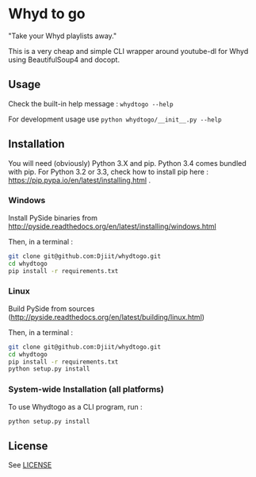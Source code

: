 # Whyd to go

"Take your Whyd playlists away."

This is a very cheap and simple CLI wrapper around youtube-dl for Whyd using BeautifulSoup4 and docopt.

## Usage

Check the built-in help message : `whydtogo --help`

For development usage use `python whydtogo/__init__.py --help`

## Installation

You will need (obviously) Python 3.X and pip. Python 3.4 comes bundled with pip.
For Python 3.2 or 3.3, check how to install pip here : https://pip.pypa.io/en/latest/installing.html .

### Windows

Install PySide binaries from http://pyside.readthedocs.org/en/latest/installing/windows.html

Then, in a terminal :

```bash
git clone git@github.com:Djiit/whydtogo.git
cd whydtogo
pip install -r requirements.txt
```

### Linux

Build PySide from sources (http://pyside.readthedocs.org/en/latest/building/linux.html)

Then, in a terminal :

```bash
git clone git@github.com:Djiit/whydtogo.git
cd whydtogo
pip install -r requirements.txt
python setup.py install
```
### System-wide Installation (all platforms)

To use Whydtogo as a CLI program, run :
```bash
python setup.py install
```

## License

See [LICENSE](./LICENSE)
